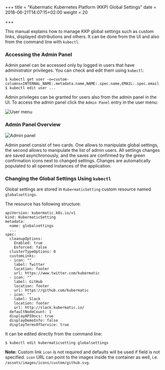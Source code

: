 +++
title = "Kubermatic Kubernetes Platform (KKP) Global Settings"
date = 2018-06-21T14:07:15+02:00
weight = 20

+++

This manual explains how to manage KKP global settings such as custom links, displayed distributions and others.
It can be done from the UI and also from the command line with `kubectl`.

### Accessing the Admin Panel

Admin panel can be accessed only by logged in users that have administrator privileges. You can check and edit them
using `kubectl`:

```
$ kubectl get user -o=custom-columns=INTERNAL_NAME:.metadata.name,NAME:.spec.name,EMAIL:.spec.email,ADMIN:.spec.admin
$ kubectl edit user ...
```

Admin privileges can be granted for users also from the admin panel in the UI. To access the admin panel click the
`Admin Panel` entry in the user menu:

![User menu](/img/kubermatic/v2.15/advanced/settings/menu.png)

### Admin Panel Overview

![Admin panel](/img/kubermatic/v2.15/advanced/settings/view.png)

Admin panel consist of two cards. One allows to manipulate global settings, the second allows to manipulate the list
of admin users. All settings changes are saved asynchronously, and the saves are confirmed by the green confirmation
icons next to changed settings. Changes are automatically populated to all opened instances of the application.

### Changing the Global Settings Using `kubectl`

Global settings are stored in `KubermaticSetting` custom resource named `globalsettings`.

The resource has following structure:

```
apiVersion: kubermatic.k8s.io/v1
kind: KubermaticSetting
metadata:
  name: globalsettings
  ...
spec:
  cleanupOptions:
    Enabled: true
    Enforced: false
  clusterTypeOptions: 0
  customLinks:
  - icon: ""
    label: Twitter
    location: footer
    url: https://www.twitter.com/kubermatic
  - icon: ""
    label: GitHub
    location: footer
    url: https://github.com/kubermatic
  - icon: ""
    label: Slack
    location: footer
    url: http://slack.kubermatic.io/
  defaultNodeCount: 1
  displayAPIDocs: true
  displayDemoInfo: false
  displayTermsOfService: true
```

It can be edited directly from the command line:

```
$ kubectl edit kubermaticsetting globalsettings
```

**Note:** Custom link `icon` is not required and defaults will be used if field is not specified. `icon` URL can
point to the images inside the container as well, i.e. `/assets/images/icons/custom/github.svg`.
